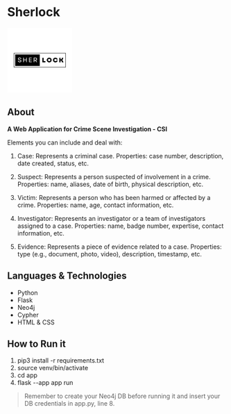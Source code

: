 # Sherlock

<img src="/app/static/SHERLOCK.png"  width="150" height="150">


## About
**A Web Application for Crime Scene Investigation - CSI**

Elements you can include and deal with: 
1. Case: Represents a criminal case.
Properties: case number, description, date created, status, etc.

2. Suspect: Represents a person suspected of involvement in a crime.
Properties: name, aliases, date of birth, physical description, etc.

3. Victim: Represents a person who has been harmed or affected by a crime.
Properties: name, age, contact information, etc.

4. Investigator: Represents an investigator or a team of investigators assigned to a case.
Properties: name, badge number, expertise, contact information, etc.

5. Evidence: Represents a piece of evidence related to a case.
Properties: type (e.g., document, photo, video), description, timestamp, etc.

## Languages & Technologies
- Python
- Flask
- Neo4j
- Cypher
- HTML & CSS

## How to Run it
1. pip3 install -r requirements.txt
2. source venv/bin/activate
3. cd app
4. flask --app app run
> Remember to create your Neo4j DB before running it and insert your DB credentials in app.py, line 8.
